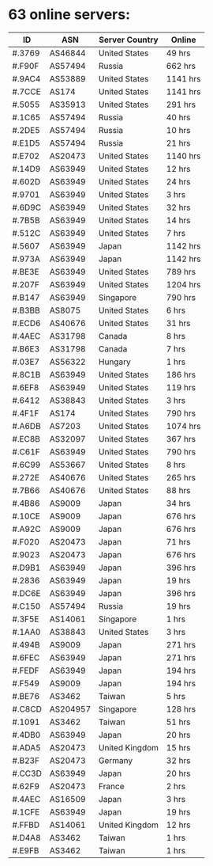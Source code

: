 # 63 online servers:

| ID | ASN | Server Country | Online |
| ------ | ------ | ------ | ------ |
| #.3769 | AS46844 | United States | 49 hrs |
| #.F90F | AS57494 | Russia | 662 hrs |
| #.9AC4 | AS53889 | United States | 1141 hrs |
| #.7CCE | AS174 | United States | 1141 hrs |
| #.5055 | AS35913 | United States | 291 hrs |
| #.1C65 | AS57494 | Russia | 40 hrs |
| #.2DE5 | AS57494 | Russia | 10 hrs |
| #.E1D5 | AS57494 | Russia | 21 hrs |
| #.E702 | AS20473 | United States | 1140 hrs |
| #.14D9 | AS63949 | United States | 12 hrs |
| #.602D | AS63949 | United States | 24 hrs |
| #.9701 | AS63949 | United States | 3 hrs |
| #.6D9C | AS63949 | United States | 32 hrs |
| #.7B5B | AS63949 | United States | 14 hrs |
| #.512C | AS63949 | United States | 7 hrs |
| #.5607 | AS63949 | Japan | 1142 hrs |
| #.973A | AS63949 | Japan | 1142 hrs |
| #.BE3E | AS63949 | United States | 789 hrs |
| #.207F | AS63949 | United States | 1204 hrs |
| #.B147 | AS63949 | Singapore | 790 hrs |
| #.B3BB | AS8075 | United States | 6 hrs |
| #.ECD6 | AS40676 | United States | 31 hrs |
| #.4AEC | AS31798 | Canada | 8 hrs |
| #.B6E3 | AS31798 | Canada | 7 hrs |
| #.03E7 | AS56322 | Hungary | 1 hrs |
| #.8C1B | AS63949 | United States | 186 hrs |
| #.6EF8 | AS63949 | United States | 119 hrs |
| #.6412 | AS38843 | United States | 3 hrs |
| #.4F1F | AS174 | United States | 790 hrs |
| #.A6DB | AS7203 | United States | 1074 hrs |
| #.EC8B | AS32097 | United States | 367 hrs |
| #.C61F | AS63949 | United States | 790 hrs |
| #.6C99 | AS53667 | United States | 8 hrs |
| #.272E | AS40676 | United States | 265 hrs |
| #.7B66 | AS40676 | United States | 88 hrs |
| #.4B86 | AS9009 | Japan | 34 hrs |
| #.10CE | AS9009 | Japan | 676 hrs |
| #.A92C | AS9009 | Japan | 676 hrs |
| #.F020 | AS20473 | Japan | 71 hrs |
| #.9023 | AS20473 | Japan | 676 hrs |
| #.D9B1 | AS63949 | Japan | 396 hrs |
| #.2836 | AS63949 | Japan | 19 hrs |
| #.DC6E | AS63949 | Japan | 396 hrs |
| #.C150 | AS57494 | Russia | 19 hrs |
| #.3F5E | AS14061 | Singapore | 1 hrs |
| #.1AA0 | AS38843 | United States | 3 hrs |
| #.494B | AS9009 | Japan | 271 hrs |
| #.6FEC | AS63949 | Japan | 271 hrs |
| #.FEDF | AS63949 | Japan | 194 hrs |
| #.F549 | AS9009 | Japan | 194 hrs |
| #.BE76 | AS3462 | Taiwan | 5 hrs |
| #.C8CD | AS204957 | Singapore | 128 hrs |
| #.1091 | AS3462 | Taiwan | 51 hrs |
| #.4DB0 | AS63949 | Japan | 20 hrs |
| #.ADA5 | AS20473 | United Kingdom | 15 hrs |
| #.B23F | AS20473 | Germany | 32 hrs |
| #.CC3D | AS63949 | Japan | 20 hrs |
| #.62F9 | AS20473 | France | 2 hrs |
| #.4AEC | AS16509 | Japan | 3 hrs |
| #.1CFE | AS63949 | Japan | 19 hrs |
| #.FFBD | AS14061 | United Kingdom | 12 hrs |
| #.D4A8 | AS3462 | Taiwan | 1 hrs |
| #.E9FB | AS3462 | Taiwan | 1 hrs |

